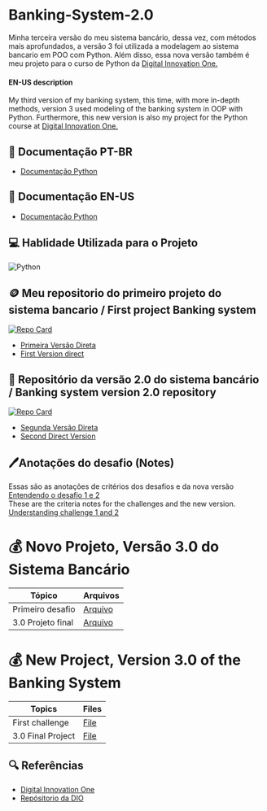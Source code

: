# Banking-System-2.0
Minha terceira versão do meu sistema bancário, dessa vez, com métodos mais aprofundados, a versão 3 foi utilizada a modelagem ao sistema bancario em POO com Python. 
Além disso, essa nova versão também é meu projeto para o curso de Python da  [Digital Innovation One.](https://www.google.com/url?sa=t&rct=j&q=&esrc=s&source=web&cd=&cad=rja&uact=8&ved=2ahUKEwji5PjIoIyHAxWOrpUCHYbtB6IQFnoECAYQAQ&url=https%3A%2F%2Fwww.dio.me%2F&usg=AOvVaw3P75GLlstjORQVFDCyOyYk&opi=89978449)

#### EN-US description
My third version of my banking system, this time, with more in-depth methods, version 3 used modeling of the banking system in OOP with Python.
Furthermore, this new version is also my project for the Python course at [Digital Innovation One.](https://www.google.com/url?sa=t&rct=j&q=&esrc=s&source=web&cd=&cad=rja&uact=8&ved=2ahUKEwji5PjIoIyHAxWOrpUCHYbtB6IQFnoECAYQAQ&url=https%3A%2F%2Fwww.dio.me%2F&usg=AOvVaw3P75GLlstjORQVFDCyOyYk&opi=89978449)

## 📖 Documentação PT-BR 
- [Documentação Python](https://docs.python.org/pt-br/3/tutorial/)
## 📖 Documentação EN-US
- [Documentação Python](https://docs.python.org/3/tutorial/index.html)

 ## 💻 Hablidade Utilizada para o Projeto
![Python](https://img.shields.io/badge/python-black?style=for-the-badge&logo=python&logoColor=ffdd54)


## 🪙 Meu repositorio do primeiro projeto do sistema bancario / First project Banking system
[![Repo Card](https://github-readme-stats.vercel.app/api/pin/?username=GusGgk&repo=Creating_Banking_System&bg_color=000&border_color=30A3DC&show_icons=true&icon_color=30A3DC&title_color=E94D5F&text_color=FFF)](https://github.com/GusGgk/Creating_Banking_System)<BR>
- [Primeira Versão Direta](https://github.com/GusGgk/Version_3_Banking_System/blob/main/PT-BR/1.0_sistema_bancario.py)
- [First Version direct](https://github.com/GusGgk/Version_3_Banking_System/blob/main/EN-US/1.0_banking_system.py)

## 💎 Repositório da versão 2.0 do sistema bancário /  Banking system version 2.0 repository
[![Repo Card](https://github-readme-stats.vercel.app/api/pin/?username=GusGgk&repo=banking-system-2.0&bg_color=000&border_color=30A3DC&show_icons=true&icon_color=30A3DC&title_color=E94D5F&text_color=FFF)](https://github.com/GusGgk/banking-system-2.0)<BR>
- [Segunda Versão Direta](https://github.com/GusGgk/Version_3_Banking_System/blob/main/PT-BR/2.0_sistema_bancario.py)
- [Second Direct Version](https://github.com/GusGgk/Version_3_Banking_System/blob/main/EN-US/2.0_baking_system.py)

## 🖊️Anotações do desafio (Notes)
Essas são as anotações de critérios dos desafios e da nova versão <br>
[Entendendo o desafio 1 e 2](https://github.com/GusGgk/Version_3_Banking_System/blob/main/PT-BR/Apresentação%20do%20desafio.txt) <br> 
These are the criteria notes for the challenges and the new version.<br>
[Understanding challenge 1 and 2](https://github.com/GusGgk/Version_3_Banking_System/blob/main/EN-US/challenge%20presentation.txt)

# 💰 Novo Projeto, Versão 3.0 do Sistema Bancário
| Tópico | Arquivos |
|------- |--------- |
Primeiro desafio | [Arquivo](https://github.com/GusGgk/Version_3_Banking_System/blob/main/PT-BR/Novos_Desafios/desafio_v1.py)
3.0 Projeto final | [Arquivo](https://github.com/GusGgk/Version_3_Banking_System/blob/main/PT-BR/Novos_Desafios/desafio_v2.py)

# 💰 New Project, Version 3.0 of the Banking System
| Topics | Files |
|------- |--------- |
First challenge | [File](https://github.com/GusGgk/Version_3_Banking_System/blob/main/EN-US/New_Challenges/Challenge_v1.py)
3.0 Final Project | [File](https://github.com/GusGgk/Version_3_Banking_System/blob/main/EN-US/New_Challenges/Challenge_v2.py) 

## 🔍 Referências
- [Digital Innovation One](https://www.dio.me)
- [Repósitorio da DIO](https://github.com/digitalinnovationone/trilha-python-dio/blob/main/)
